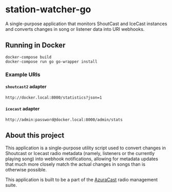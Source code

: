 # station-watcher-go
A single-purpose application that monitors ShoutCast and IceCast instances and converts changes in song or listener data into URI webhooks. 

## Running in Docker

```
docker-compose build
docker-compose run go go-wrapper install
```

### Example URIs

#### `shoutcast2` adapter
```
http://docker.local:8000/statistics?json=1
```

#### `icecast` adapter
```
http://admin:password@docker.local:8000/admin/stats
```

## About this project

This application is a single-purpose utility script used to convert changes in Shoutcast or Icecast radio metadata (namely, listeners or the currently playing song) into webhook notifications, allowing for metadata updates that much more closely match the actual changes in songs than is otherwise possible.

This application is built to be a part of the [AzuraCast](https://github.com/AzuraCast/AzuraCast) radio management suite.
